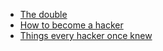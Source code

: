 * [The double](https://en.wikipedia.org/wiki/The_Double_(Dostoevsky_novel))
* [How to become a hacker](http://www.catb.org/~esr/faqs/hacker-howto.html)
* [Things every hacker once knew](http://www.catb.org/~esr/faqs/things-every-hacker-once-knew)
